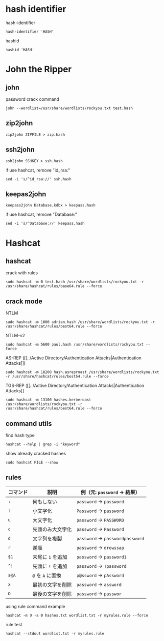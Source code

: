 # hash identifier
hash-identifier
```
hash-identifier 'HASH'
```

hashid
```
hashid 'HASH'
```

# John the Ripper
## john
password crack command
```
john --wordlist=/usr/share/wordlists/rockyou.txt test.hash
```
## zip2john
```
zip2john ZIPFILE > zip.hash
```
## ssh2john
```
ssh2john SSHKEY > ssh.hash
```

if use hashcat, remove "id_rsa:"
```
sed -i 's/^id_rsa://' ssh.hash
```
## keepas2john
```
keepass2john Database.kdbx > keepass.hash
```

if use hashcat, remove "Database:"
```
sed -i 's/^Database://' keepass.hash
```

# Hashcat

## hashcat
crack with rules
```
sudo hashcat -m 0 test.hash /usr/share/wordlists/rockyou.txt -r /usr/share/hashcat/rules/base64.rule --force
```
## crack mode
NTLM
```
sudo hashcat -m 1000 adrian.hash /usr/share/wordlists/rockyou.txt -r /usr/share/hashcat/rules/best64.rule --force
```

NTLM-v2
```
sudo hashcat -m 5600 paul.hash /usr/share/wordlists/rockyou.txt --force
```

AS-REP ([[../Active Directory/Authentication Attacks|Authentication Attacks]])
```
sudo hashcat -m 18200 hash.asreproast /usr/share/wordlists/rockyou.txt -r /usr/share/hashcat/rules/best64.rule --force
```

TGS-REP ([[../Active Directory/Authentication Attacks|Authentication Attacks]]
```
sudo hashcat -m 13100 hashes.kerberoast /usr/share/wordlists/rockyou.txt -r /usr/share/hashcat/rules/best64.rule --force
```
## command utils
find hash type
```
hashcat --help | grep -i "keyword"
```

show already cracked hashes
```
sudo hashcat FILE --show
```
## rules

| コマンド  | 説明            | 例（元: `password` → 結果）           |
| ----- | ------------- | ------------------------------- |
| `:`   | 何もしない         | `password` → `password`         |
| `l`   | 小文字化          | `Password` → `password`         |
| `u`   | 大文字化          | `password` → `PASSWORD`         |
| `c`   | 先頭のみ大文字化      | `password` → `Password`         |
| `d`   | 文字列を複製        | `password` → `passwordpassword` |
| `r`   | 逆順            | `password` → `drowssap`         |
| `$1`  | 末尾に `1` を追加   | `password` → `password1`        |
| `^!`  | 先頭に `!` を追加   | `password` → `!password`        |
| `s@A` | `@` を `A` に置換 | `p@ssword` → `pAssword`         |
| `x`   | 最初の文字を削除      | `password` → `assword`          |
| `O`   | 最後の文字を削除      | `password` → `passwor`          |

using rule command example
```
hashcat -m 0 -a 0 hashes.txt wordlist.txt -r myrules.rule --force
```

rule test
```
hashcat --stdout wordlist.txt -r myrules.rule
```